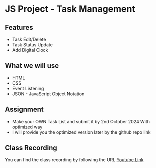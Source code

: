# JS Project - Task Management

## Features

* Task Edit/Delete
* Task Status Update
* Add Digital Clock

## What we will use

* HTML
* CSS
* Event Listening
* JSON - JavaScript Object Notation


## Assignment

* Make your OWN Task List and submit it by 2nd October 2024 With optimized way
* I will provide you the optimized version later by the github repo link



## Class Recording
You can find the class recording by following the URL
[Youtube Link](https://youtu.be/mzUymHWm4Zs)
